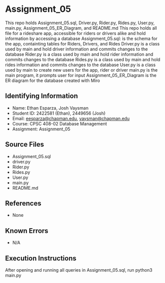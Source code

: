 # Assignment_05
This repo holds Assignment_05.sql, Driver.py, Rider.py, Rides.py, User.py, main.py, Assignment_05_ER_Diagram, and README.md
This repo holds all file for a rideshare app, accessible for riders or drivers alike and hold information by accessing a database
Assignment_05.sql: is the schema for the app, containting tables for Riders, Drivers, and Rides
Driver.py is a class used by main and hold driver information and commits changes to the database
Rider.py is a class used by main and hold rider information and commits changes to the database
Rides.py is a class used by main and hold rides information and commits changes to the database
User.py is a class used by main to create new users for the app, rider or driver
main.py is the main program, it prompts user for input 
Assignment_05_ER_Diagram is the ER diagram for the database created with Miro




## Identifying Information

* Name: Ethan Esparza, Josh Vaysman
* Student ID: 2422581 (Ethan), 2449656 (Josh)
* Email: eesparza@chapman.edu, vaysman@chapman.edu
* Course: CPSC 408-02 Database Management 
* Assignment: Assignment_05

## Source Files  
* Assignment_05.sql
* driver.py
* Rider.py
* Rides.py
* User.py
* main.py
* README.md

## References

* None

## Known Errors

* N/A

## Execution Instructions
After opening and running all queries in Assignment_05.sql, run python3 main.py
